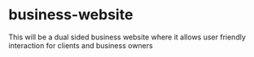 # business-website
This will be a dual sided business website where it allows user friendly interaction for clients and business owners
